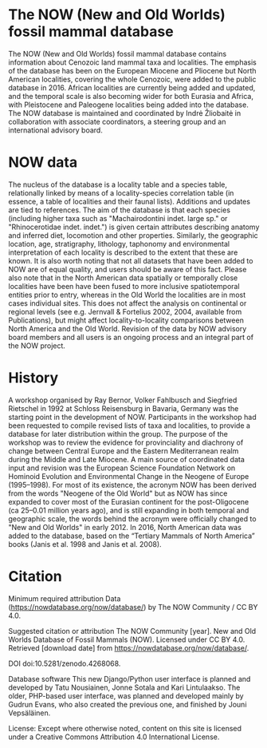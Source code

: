 # The NOW (New and Old Worlds) fossil mammal database
The NOW (New and Old Worlds) fossil mammal database contains information about Cenozoic land mammal taxa and localities. The emphasis of the database has been on the European Miocene and Pliocene but North American localities, covering the whole Cenozoic, were added to the public database in 2016. African localities are currently being added and updated, and the temporal scale is also becoming wider for both Eurasia and Africa, with Pleistocene and Paleogene localities being added into the database. The NOW database is maintained and coordinated by Indrė Žliobaitė in collaboration with associate coordinators, a steering group and an international advisory board.

# NOW data
The nucleus of the database is a locality table and a species table, relationally linked by means of a locality-species correlation table (in essence, a table of localities and their faunal lists). Additions and updates are tied to references. The aim of the database is that each species (including higher taxa such as "Machairodontini indet. large sp." or "Rhinocerotidae indet. indet.") is given certain attributes describing anatomy and inferred diet, locomotion and other properties. Similarly, the geographic location, age, stratigraphy, lithology, taphonomy and environmental interpretation of each locality is described to the extent that these are known. It is also worth noting that not all datasets that have been added to NOW are of equal quality, and users should be aware of this fact. Please also note that in the North American data spatially or temporally close localities have been have been fused to more inclusive spatiotemporal entities prior to entry, whereas in the Old World the localities are in most cases individual sites. This does not affect the analysis on continental or regional levels (see e.g. Jernvall & Fortelius 2002, 2004, available from Publications), but might affect locality-to-locality comparisons between North America and the Old World. Revision of the data by NOW advisory board members and all users is an ongoing process and an integral part of the NOW project.

# History
A workshop organised by Ray Bernor, Volker Fahlbusch and Siegfried Rietschel in 1992 at Schloss Reisensburg in Bavaria, Germany was the starting point in the development of NOW. Participants in the workshop had been requested to compile revised lists of taxa and localities, to provide a database for later distribution within the group. The purpose of the workshop was to review the evidence for provinciality and diachrony of change between Central Europe and the Eastern Mediterranean realm during the Middle and Late Miocene. A main source of coordinated data input and revision was the European Science Foundation Network on Hominoid Evolution and Environmental Change in the Neogene of Europe (1995–1998). For most of its existence, the acronym NOW has been derived from the words "Neogene of the Old World" but as NOW has since expanded to cover most of the Eurasian continent for the post-Oligocene (ca 25–0.01 million years ago), and is still expanding in both temporal and geographic scale, the words behind the acronym were officially changed to "New and Old Worlds" in early 2012. In 2016, North American data was added to the database, based on the “Tertiary Mammals of North America” books (Janis et al. 1998 and Janis et al. 2008).

# Citation
Minimum required attribution
Data (https://nowdatabase.org/now/database/) by The NOW Community / CC BY 4.0.

Suggested citation or attribution
The NOW Community [year]. New and Old Worlds Database of Fossil Mammals (NOW). Licensed under CC BY 4.0. Retrieved [download date] from https://nowdatabase.org/now/database/.

DOI
doi:10.5281/zenodo.4268068.

Database software
This new Django/Python user interface is planned and developed by Tatu Nousiainen, Jonne Sotala and Kari Lintulaakso.
The older, PHP-based user interface, was planned and developed mainly by Gudrun Evans, who also created the previous one, and finished by Jouni Vepsäläinen.

License: Except where otherwise noted, content on this site is licensed under a Creative Commons Attribution 4.0 International License.
